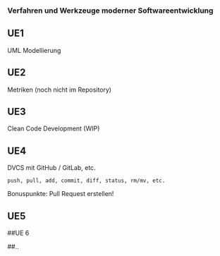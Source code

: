 ### Verfahren und Werkzeuge moderner Softwareentwicklung

## UE1
UML Modellierung

## UE2
Metriken (noch nicht im Repository)

## UE3
Clean Code Development (WIP)

## UE4
DVCS mit GitHub / GitLab, etc.
    
    push, pull, add, commit, diff, status, rm/mv, etc.
    
Bonuspunkte: Pull Request erstellen!

## UE5

##UE 6

##..